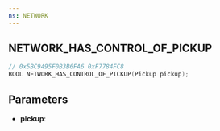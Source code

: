 ```yaml
---
ns: NETWORK
---
```

## NETWORK_HAS_CONTROL_OF_PICKUP

```c
// 0x5BC9495F0B3B6FA6 0xF7784FC8
BOOL NETWORK_HAS_CONTROL_OF_PICKUP(Pickup pickup);
```

## Parameters
* **pickup**:
